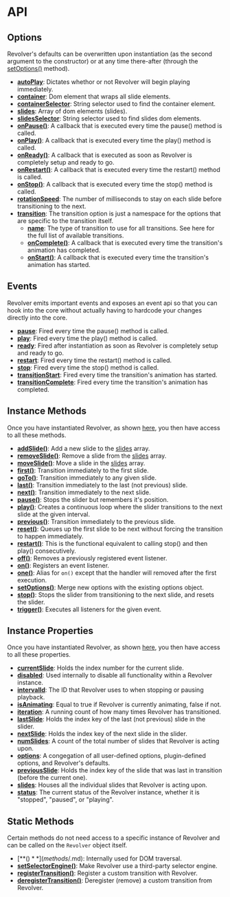# API

## Options

Revolver's defaults can be overwritten upon instantiation (as the second argument to the constructor) or at any time there-after (through the [setOptions()](methods/setoptions.md) method).

* [**autoPlay**](options/autoplay.md): Dictates whethor or not Revolver will begin playing immediately.
* [**container**](options/container.md): Dom element that wraps all slide elements.
* [**containerSelector**](options/containerselector.md): String selector used to find the container element.
* [**slides**](options/slides.md): Array of dom elements (slides).
* [**slidesSelector**](options/slidesselector.md): String selector used to find slides dom elements.
* [**onPause()**](options/onpause.md): A callback that is executed every time the pause() method is called.
* [**onPlay()**](options/onplay.md): A callback that is executed every time the play() method is called.
* [**onReady()**](options/onready.md): A callback that is executed as soon as Revolver is completely setup and ready to go.
* [**onRestart()**](options/onrestart.md): A callback that is executed every time the restart() method is called.
* [**onStop()**](options/onstop.md): A callback that is executed every time the stop() method is called.
* [**rotationSpeed**](options/rotationspeed.md): The number of milliseconds to stay on each slide before transitioning to the next.
* [**transition**](options/transition.md): The transition option is just a namespace for the options that are specific to the transition itself.
  * [**name**](options/transition.name.md): The type of transition to use for all transitions. See here for the full list of available transitions.
  * [**onComplete()**](options/transition.oncomplete.md): A callback that is executed every time the transition's animation has completed.
  * [**onStart()**](options/transition.onstart.md): A callback that is executed every time the transition's animation has started.

## Events

Revolver emits important events and exposes an event api so that you can hook into the core without actually having to hardcode your changes directly into the core.

* [**pause**](events/pause.md): Fired every time the pause() method is called.
* [**play**](events/play.md): Fired every time the play() method is called.
* [**ready**](events/ready.md): Fired after instantiation as soon as Revolver is completely setup and ready to go.
* [**restart**](events/restart.md): Fired every time the restart() method is called.
* [**stop**](events/stop.md): Fired every time the stop() method is called.
* [**transitionStart**](events/transitionstart.md): Fired every time the transition's animation has started.
* [**transitionComplete**](events/transitioncomplete.md): Fired every time the transition's animation has completed.

## Instance Methods

Once you have instantiated Revolver, as shown [here](#usage), you then have access to all these methods.

* [**addSlide()**](methods/addslide.md): Add a new slide to the [slides](props/slides.md) array.
* [**removeSlide()**](methods/removeslide.md): Remove a slide from the [slides](props/slides.md) array.
* [**moveSlide()**](methods/moveslide.md): Move a slide in the [slides](props/slides.md) array.
* [**first()**](methods/first.md): Transition immediately to the first slide.
* [**goTo()**](methods/goto.md): Transition immediately to any given slide.
* [**last()**](methods/last.md): Transition immediately to the last (not previous) slide.
* [**next()**](methods/next.md): Transition immediately to the next slide.
* [**pause()**](methods/pause.md): Stops the slider but remembers it's position.
* [**play()**](methods/play.md): Creates a continuous loop where the slider transitions to the next slide at the given interval.
* [**previous()**](methods/previous.md): Transition immediately to the previous slide.
* [**reset()**](methods/reset.md): Queues up the first slide to be next without forcing the transition to happen immediately.
* [**restart()**](methods/restart.md): This is the functional equivalent to calling stop() and then play() consecutively.
* [**off()**](methods/off.md): Removes a previously registered event listener.
* [**on()**](methods/on.md): Registers an event listener.
* [**one()**](methods/one.md): Alias for `on()` except that the handler will removed after the first execution.
* [**setOptions()**](methods/setoptions.md): Merge new options with the existing options object.
* [**stop()**](methods/stop.md): Stops the slider from transitioning to the next slide, and resets the slider.
* [**trigger()**](methods/trigger.md): Executes all listeners for the given event.

## Instance Properties

Once you have instantiated Revolver, as shown [here](#usage), you then have access to all these properties.

* [**currentSlide**](props/currentslide.md): Holds the index number for the current slide.
* [**disabled**](props/disabled.md): Used internally to disable all functionality within a Revolver instance.
* [**intervalId**](props/intervalid.md): The ID that Revolver uses to when stopping or pausing playback.
* [**isAnimating**](props/isanimating.md): Equal to true if Revolver is currently animating, false if not.
* [**iteration**](props/iteration.md): A running count of how many times Revolver has transitioned.
* [**lastSlide**](props/lastslide.md): Holds the index key of the last (not previous) slide in the slider.
* [**nextSlide**](props/nextslide.md): Holds the index key of the next slide in the slider.
* [**numSlides**](props/numslides.md): A count of the total number of slides that Revolver is acting upon.
* [**options**](props/options.md): A congegation of all user-defined options, plugin-defined options, and Revolver's defaults.
* [**previousSlide**](props/previousslide.md): Holds the index key of the slide that was last in transition (before the current one).
* [**slides**](props/slides.md): Houses all the individual slides that Revolver is acting upon.
* [**status**](props/status.md): The current status of the Revolver instance, whether it is "stopped", "paused", or "playing".

## Static Methods

Certain methods do not need access to a specific instance of Revolver and can be called on the `Revolver` object itself.

* [**$()**](methods/$.md): Internally used for DOM traversal.
* [**setSelectorEngine()**](methods/setselectorengine.md): Make Revolver use a third-party selector engine.
* [**registerTransition()**](methods/registertransition.md): Register a custom transition with Revolver.
* [**deregisterTransition()**](methods/deregistertransition.md): Deregister (remove) a custom transition from Revolver.
